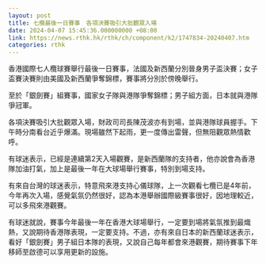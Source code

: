 ```yaml
---
layout: post
title: 七欖最後一日賽事　各項決賽吸引大批觀眾入場
date: 2024-04-07 15:45:36.000000000 +08:00
link: https://news.rthk.hk/rthk/ch/component/k2/1747834-20240407.htm
categories: rthk
---
```


香港國際七人欖球賽舉行最後一日賽事，法國及新西蘭分別晉身男子盃決賽；女子盃賽決賽則由美國及新西蘭爭奪錦標，賽事將分別於傍晚舉行。

至於「銀劍賽」組賽事，國家女子隊與港隊爭奪錦標；男子組方面，日本就與港隊爭冠軍。

各項決賽吸引大批觀眾入場，財政司司長陳茂波亦有到場，並與港隊球員握手。下午時分南看台近乎爆滿。現場雖然下起雨，更一度傳出雷聲，但無阻觀眾熱情歡呼。

有球迷表示，已經是連續第2天入場觀賽，是新西蘭隊的支持者，他亦說會為香港隊加油打氣，加上是最後一年在大球場舉行賽事，特別到場支持。

有來自台灣的球迷表示，特意飛來港支持心儀球隊，上一次觀看七欖已是4年前，今年再次入場，感覺氣氛仍然很好，認為本港舉辦國際級賽事很好，因地理較近，可以多飛來港觀賽。

有球迷就說，賽事今年最後一年在香港大球場舉行，一定要到場將氣氛推到最熾熱，又說期待香港隊表現，一定要支持。不過，亦有來自日本的新西蘭球迷表示，看好「銀劍賽」男子組日本隊的表現，又說自己每年都會來港觀賽，期待賽事下年移師至啟德可以享用更新的設施。
